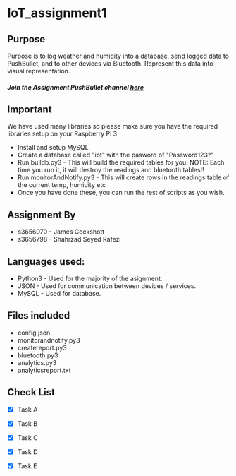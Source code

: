 # IoT_assignment1



## Purpose
Purpose is to log weather and humidity into a database, send logged data to PushBullet, and to other devices via Bluetooth.
Represent this data into visual representation.
##### Join the Assignment PushBullet channel [here](https://www.pushbullet.com/channel?tag=IoT-s3656070)

## Important
We have used many libraries so please make sure you have the required libraries setup on your Raspberry Pi 3
- Install and setup MySQL
- Create a database called "iot" with the pasword of "Password123?"
- Run buildb.py3 - This will build the required tables for you. NOTE: Each time you run it, it will destroy the readings and bluetooth tables!!
- Run monitorAndNotify.py3 - This will create rows in the readings table of the current temp, humidity etc
- Once you have done these, you can run the rest of scripts as you wish.

## Assignment By
- s3656070 - James Cockshott
- s3656798 - Shahrzad Seyed Rafezi

## Languages used:
- Python3 - Used for the majority of the asignment.
- JSON - Used for communication between devices / services.
- MySQL - Used for database.

## Files included
- config.json
- monitorandnotify.py3
- createreport.py3
- bluetooth.py3
- analytics.py3
- analyticsreport.txt

## Check List
- [x] Task A
- [x] Task B
- [x] Task C
- [x] Task D
- [x] Task E


